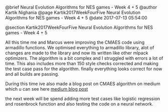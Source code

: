 @brief Neural Evolution Algorithms for NES games - Week 4 + 5
@author Kartik Nighania
@page Kartik2017WeekFourFive Neural Evolution Algorithms for NES games - Week 4 + 5
@date 2017-07-13 05:54:00

@section Kartik2017WeekFourFive Neural Evolution Algorithms for NES games - Week 4 + 5

All this time me and Marcus were improving the CMAES code using armadillo functions. We optimised everything to armadillo library, alot of changes are made to the library and now its written like other mlpack optimizers. The algorithm is a bit complex and I struggled with errors a lot of time. This also includes more than 150 style checks corrected and making the test case pass for the algorithm.
finally everything looks correct for now and all builds are passing.

During this time ive also made a blog post on CMAES algorithm on medium which u can see here [medium blog post](https://medium.com/@kkstrack/cmaes-algorithm-in-c-using-mlpack-1a233af7a1f7)

the next week will be spend adding more test cases like logistic regression and rosenbrock function and also testing the code on a neural network.